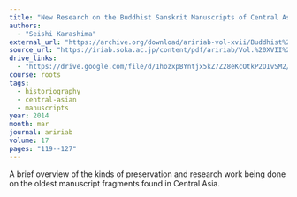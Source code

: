 ```yaml
---
title: "New Research on the Buddhist Sanskrit Manuscripts of Central Asia"
authors:
  - "Seishi Karashima"
external_url: "https://archive.org/download/aririab-vol-xvii/Buddhist%20Sanskrit%20from%20Central%20Asia.pdf"
source_url: "https://iriab.soka.ac.jp/content/pdf/aririab/Vol.%20XVII%20(2014).pdf"
drive_links:
  - "https://drive.google.com/file/d/1hozxpBYntjx5kZ7Z28eKcOtkP2OIvSM2/view?usp=drivesdk"
course: roots
tags:
  - historiography
  - central-asian
  - manuscripts
year: 2014
month: mar
journal: aririab
volume: 17
pages: "119--127"
---
```


A brief overview of the kinds of preservation and research work being done on the oldest manuscript fragments found in Central Asia.
